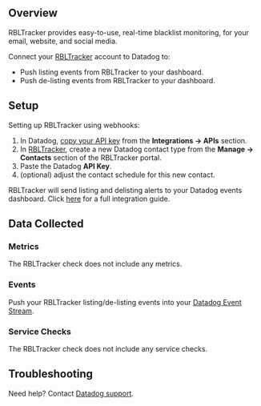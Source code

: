 ## Overview

RBLTracker provides easy-to-use, real-time blacklist monitoring, for your email, website, and social media.

Connect your [RBLTracker][1] account to Datadog to:

- Push listing events from RBLTracker to your dashboard.
- Push de-listing events from RBLTracker to your dashboard.

## Setup

Setting up RBLTracker using webhooks:

1. In Datadog, [copy your API key][2] from the **Integrations -> APIs** section.
2. In [RBLTracker][1], create a new Datadog contact type from the **Manage -> Contacts** section of the RBLTracker portal.
3. Paste the Datadog **API Key**.
4. (optional) adjust the contact schedule for this new contact.

RBLTracker will send listing and delisting alerts to your Datadog events dashboard. Click [here][3] for a full integration guide.

## Data Collected

### Metrics

The RBLTracker check does not include any metrics.

### Events

Push your RBLTracker listing/de-listing events into your [Datadog Event Stream][4].

### Service Checks

The RBLTracker check does not include any service checks.

## Troubleshooting

Need help? Contact [Datadog support][5].

[1]: https://rbltracker.com
[2]: https://app.datadoghq.com/organization-settings/api-keys
[3]: https://rbltracker.com/docs/adding-a-datadog-contact-type
[4]: https://docs.datadoghq.com/events/
[5]: https://docs.datadoghq.com/help/
